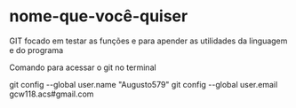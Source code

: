 # nome-que-você-quiser

GIT focado em testar as funções e para apender as utilidades da linguagem e do programa

Comando para acessar o git no terminal

git config --global user.name "Augusto579"
git config --global user.email gcw118.acs#gmail.com
